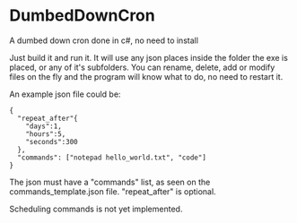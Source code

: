 # DumbedDownCron
A dumbed down cron done in c#, no need to install

Just build it and run it. It will use any json places inside the folder the exe is placed, or any of it's subfolders. You can rename, delete, add or modify files on the fly and the program will know what to do, no need to restart it.

An example json file could be:
```
{
  "repeat_after"{
    "days":1,
    "hours":5,
    "seconds":300
  },
  "commands": ["notepad hello_world.txt", "code"]
}
```

The json must have a "commands" list, as seen on the commands_template.json file. "repeat_after" is optional.

Scheduling commands is not yet implemented.
